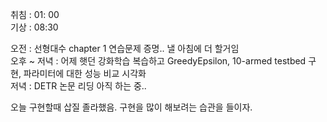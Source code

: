 취침 : 01: 00  
기상 : 08:30  
  
오전 : 선형대수 chapter 1 연습문제 증명.. 낼 아침에 더 할거임  
오후 ~ 저녁 :  어제 햇던 강화학습 복습하고 GreedyEpsilon, 10-armed testbed 구현, 파라미터에 대한 성능 비교 시각화  
저녁 : DETR 논문 리딩 아직 하는 중..  
  
오늘 구현할때 삽질 졸라했음. 구현을 많이 해보려는 습관을 들이자.

